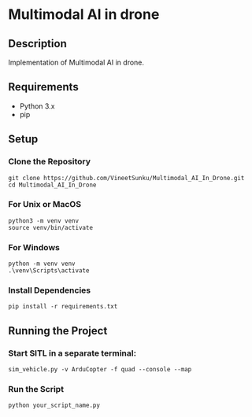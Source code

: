 # Multimodal AI in drone

## Description
Implementation of Multimodal AI in drone.

## Requirements
- Python 3.x
- pip

## Setup

### Clone the Repository
```
git clone https://github.com/VineetSunku/Multimodal_AI_In_Drone.git
cd Multimodal_AI_In_Drone
```
### For Unix or MacOS
```
python3 -m venv venv
source venv/bin/activate
```

### For Windows
```
python -m venv venv
.\venv\Scripts\activate
```

### Install Dependencies
```
pip install -r requirements.txt
```
## Running the Project

### Start SITL in a separate terminal:
```
sim_vehicle.py -v ArduCopter -f quad --console --map
```
### Run the Script
```
python your_script_name.py
```
